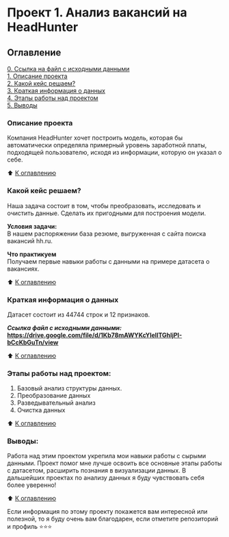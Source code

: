 # Проект 1. Анализ вакансий на HeadHunter

## Оглавление  
[0. Ссылка на файл с исходными данными](https://drive.google.com/file/d/1Kb78mAWYKcYlellTGhIjPI-bCcKbGuTn/view)   
[1. Описание проекта](https://github.com/alpisarev/sf_data_science/tree/main/project_1/#Описание-проекта)   
[2. Какой кейс решаем?](https://github.com/alpisarev/sf_data_science/tree/main/project_1/#Какой-кейс-решаем)    
[3. Краткая информация о данных](https://github.com/alpisarev/sf_data_science/tree/main/project_1/#Краткая-информация-о-данных)   
[4. Этапы работы над проектом](https://github.com/alpisarev/sf_data_science/tree/main/project_1/#Этапы-работы-над-проектом)   
[5. Выводы](https://github.com/alpisarev/sf_data_science/tree/main/project_1/#Выводы) 

### Описание проекта    
Компания HeadHunter хочет построить модель, которая бы автоматически определяла примерный уровень заработной платы, подходящей пользователю, исходя из информации, которую он указал о себе.

:arrow_up: [К оглавлению](https://github.com/alpisarev/sf_data_science/tree/main/project_1/#Оглавление)


### Какой кейс решаем?    
Наша задача состоит в том, чтобы преобразовать, исследовать и очистить данные. Сделать их пригодными для построения модели.

**Условия задачи:**  
В нашем распоряжении база резюме, выгруженная с сайта поиска вакансий hh.ru.


**Что практикуем**     
Получаем первые навыки работы с данными на примере датасета о вакансиях.

:arrow_up: [К оглавлению](https://github.com/alpisarev/sf_data_science/tree/main/project_1/#Оглавление)


### Краткая информация о данных
Датасет состоит из 44744 строк и 12 признаков.

***Ссылка файл с исходными данными:***
**https://drive.google.com/file/d/1Kb78mAWYKcYlellTGhIjPI-bCcKbGuTn/view**
  
:arrow_up: [К оглавлению](https://github.com/alpisarev/sf_data_science/tree/main/project_1/#Оглавление)


### Этапы работы над проектом:  
1. Базовый анализ структуры данных.
2. Преобразование данных
3. Разведывательный анализ
4. Очистка данных

:arrow_up: [К оглавлению](https://github.com/alpisarev/sf_data_science/tree/main/project_1/#Оглавление)


### Выводы:  
Работа над этим проектом укрепила мои навыки работы с сырыми данными. Проект помог мне лучше освоить все основные этапы работы с датасетом, расширить познания в визуализации данных. В дальшейших проектах по анализу данных я буду чувствовать себя более уверенно!

:arrow_up: [К оглавлению](https://github.com/alpisarev/sf_data_science/tree/main/project_1/#Оглавление)


Если информация по этому проекту покажется вам интересной или полезной, то я буду очень вам благодарен, если отметите репозиторий и профиль ⭐️⭐️⭐️